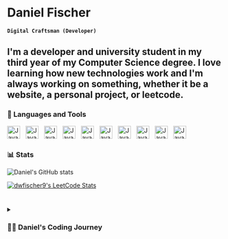 # Daniel Fischer

**`Digital Craftsman (Developer)`**

I'm a developer and university student in my third year of my Computer Science degree. I love learning how new technologies work and I'm always working on something, whether it be a website, a personal project, or leetcode.
---

### 🧰 Languages and Tools

<img align="left" alt="Java" width="30px" style="padding-right:10px;" src="https://cdn.jsdelivr.net/gh/devicons/devicon/icons/java/java-original.svg"/>
<img align="left" alt="Java" width="30px" style="padding-right:10px;" src="https://cdn.jsdelivr.net/gh/devicons/devicon/icons/git/git-original.svg" />
<img align="left" alt="Java" width="30px" style="padding-right:10px;" src="https://cdn.jsdelivr.net/gh/devicons/devicon/icons/linux/linux-original.svg" />
<img align="left" alt="Java" width="30px" style="padding-right:10px;" src="https://cdn.jsdelivr.net/gh/devicons/devicon/icons/html5/html5-plain.svg" />
<img align="left" alt="Java" width="30px" style="padding-right:10px;" src="https://cdn.jsdelivr.net/gh/devicons/devicon/icons/css3/css3-plain.svg" />
<img align="left" alt="Java" width="30px" style="padding-right:10px;" src="https://cdn.jsdelivr.net/gh/devicons/devicon/icons/javascript/javascript-plain.svg" />
<img align="left" alt="Java" width="30px" style="padding-right:10px;" src="https://cdn.jsdelivr.net/gh/devicons/devicon/icons/nodejs/nodejs-original.svg" />
<img align="left" alt="Java" width="30px" style="padding-right:10px;" src="https://cdn.jsdelivr.net/gh/devicons/devicon/icons/python/python-plain.svg" />
<img align="left" alt="Java" width="30px" style="padding-right:10px;" src="https://cdn.jsdelivr.net/gh/devicons/devicon/icons/github/github-original.svg" />
<img align="left" alt="Java" width="30px" style="padding-right:10px;" src="https://cdn.jsdelivr.net/gh/devicons/devicon/icons/gradle/gradle-plain.svg" />
<br />


#

### 📊 Stats

![Daniel's GitHub stats](https://github-readme-stats.vercel.app/api?username=dwfischer9&show_icons=true&theme=gruvbox)

<!-- ![GitHub Streak](https://streak-stats.demolab.com?user=dwfischer9&theme=gruvbox&border_radius=4.5) -->
[![dwfischer9's LeetCode Stats](https://leetcode-stats.vercel.app/api?username=dwfischer9&theme=Light)](https://github.com/JeremyTsaii/leetcode-stats)
#

<details>
 <summary><h3>👨‍💻 Daniel's Coding Journey</h3></summary>

[website]: https://danielthedev.xyz
[linkedin]: https://www.linkedin.com/in/danwfischer/
